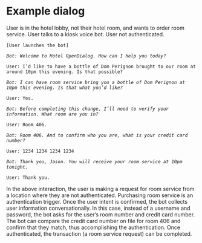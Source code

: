 # Example dialog

User is in the hotel lobby, not their hotel room, and wants to order room service. User talks to a kiosk voice bot. User not authenticated.

`[User launches the bot]`

_`Bot: Welcome to Hotel OpenDialog. How can I help you today?`_

`User: I’d like to have a bottle of Dom Perignon brought to our room at around 10pm this evening. Is that possible?`

_`Bot: I can have room service bring you a bottle of Dom Perignon at 10pm this evening. Is that what you’d like?`_

`User: Yes.`

_`Bot: Before completing this change, I’ll need to verify your information. What room are you in?`_

`User: Room 406.`

_`Bot: Room 406. And to confirm who you are, what is your credit card number?`_

`User: 1234 1234 1234 1234`

_`Bot: Thank you, Jason. You will receive your room service at 10pm tonight.`_

`User: Thank you.`

In the above interaction, the user is making a request for room service from a location where they are not authenticated. Purchasing room service is an authentication trigger. Once the user intent is confirmed, the bot collects user information conversationally. In this case, instead of a username and password, the bot asks for the user’s room number and credit card number. The bot can compare the credit card number on file for room 406 and confirm that they match, thus accomplishing the authentication. Once authenticated, the transaction (a room service request) can be completed.
